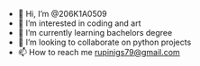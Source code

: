 - 👋 Hi, I’m @206K1A0509
- 👀 I’m interested in coding and art
- 🌱 I’m currently learning bachelors degree
- 💞️ I’m looking to collaborate on python projects
- 📫 How to reach me rupinigs79@gmail.com

<!---
206K1A0509/206K1A0509 is a ✨ special ✨ repository because its `README.md` (this file) appears on your GitHub profile.
You can click the Preview link to take a look at your changes.
--->
